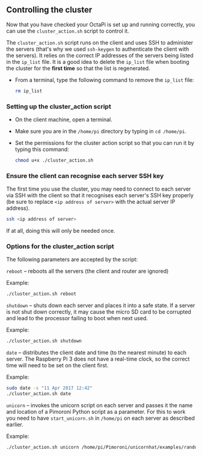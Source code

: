 ## Controlling the cluster

Now that you have checked your OctaPi is set up and running correctly, you can use the `cluster_action.sh` script to control it.

The `cluster_action.sh` script runs on the client and uses SSH to administer the servers (that's why we used `ssh-keygen` to authenticate the client with the servers). It relies on the correct IP addresses of the servers being listed in the `ip_list` file. It is a good idea to delete the `ip_list` file when booting the cluster for the **first time** so that the list is regenerated.

- From a terminal, type the following command to remove the `ip_list` file:

  ```bash
  rm ip_list
  ```

### Setting up the cluster_action script
- On the client machine, open a terminal.

- Make sure you are in the `/home/pi` directory by typing in `cd /home/pi`.

- Set the permissions for the cluster action script so that you can run it by typing this command:

  ```bash
  chmod u+x ./cluster_action.sh
  ```

### Ensure the client can recognise each server SSH key
The first time you use the cluster, you may need to connect to each server via SSH with the client so that it recognises each server's SSH key properly (be sure to replace `<ip address of server>` with the actual server IP address).

```bash
ssh <ip address of server>
```

If at all, doing this will only be needed once.

### Options for the cluster_action script

The following parameters are accepted by the script:

`reboot` – reboots all the servers (the client and router are ignored)

Example:

```bash
./cluster_action.sh reboot
```

`shutdown` – shuts down each server and places it into a safe state. If a server is not shut down correctly, it may cause the micro SD card to be corrupted and lead to the processor failing to boot when next used.

Example:

```bash
./cluster_action.sh shutdown
```

`date` – distributes the client date and time (to the nearest minute) to each server. The Raspberry Pi 3 does not have a real-time clock, so the correct time will need to be set on the client first.

Example:

```bash
sudo date -s "11 Apr 2017 12:42"
./cluster_action.sh date
```

`unicorn` – invokes the unicorn script on each server and passes it the name and location of a Pimoroni Python script as a parameter. For this to work you need to have `start_unicorn.sh` in `/home/pi` on each server as described earlier.

Example:

```bash
./cluster_action.sh unicorn /home/pi/Pimoroni/unicornhat/examples/random_sparkles.py
```
